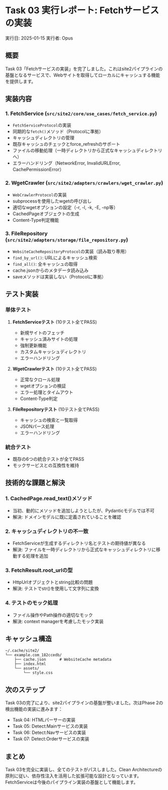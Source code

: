 # Task 03 実行レポート: Fetchサービスの実装

実行日: 2025-01-15
実行者: Opus

## 概要

Task 03「Fetchサービスの実装」を完了しました。これはsite2パイプラインの基盤となるサービスで、Webサイトを取得してローカルにキャッシュする機能を提供します。

## 実装内容

### 1. FetchService (`src/site2/core/use_cases/fetch_service.py`)
- `FetchServiceProtocol`の実装
- 同期的な`fetch()`メソッド（Protocolに準拠）
- キャッシュディレクトリの管理
- 既存キャッシュのチェックとforce_refreshのサポート
- ファイルの移動処理（一時ディレクトリから正式なキャッシュディレクトリへ）
- エラーハンドリング（NetworkError, InvalidURLError, CachePermissionError）

### 2. WgetCrawler (`src/site2/adapters/crawlers/wget_crawler.py`)
- `WebCrawlerProtocol`の実装
- subprocessを使用したwgetの呼び出し
- 適切なwgetオプションの設定（-r, -l, -k, -E, -np等）
- CachedPageオブジェクトの生成
- Content-Type判定機能

### 3. FileRepository (`src/site2/adapters/storage/file_repository.py`)
- `WebsiteCacheRepositoryProtocol`の実装（読み取り専用）
- `find_by_url()`: URLによるキャッシュ検索
- `find_all()`: 全キャッシュの取得
- cache.jsonからのメタデータ読み込み
- saveメソッドは実装しない（Protocolに準拠）

## テスト実装

### 単体テスト
1. **FetchServiceテスト** (10テスト全てPASS)
   - 新規サイトのフェッチ
   - キャッシュ済みサイトの処理
   - 強制更新機能
   - カスタムキャッシュディレクトリ
   - エラーハンドリング

2. **WgetCrawlerテスト** (10テスト全てPASS)
   - 正常なクロール処理
   - wgetオプションの検証
   - エラー処理とタイムアウト
   - Content-Type判定

3. **FileRepositoryテスト** (10テスト全てPASS)
   - キャッシュの検索と一覧取得
   - JSONパース処理
   - エラーハンドリング

### 統合テスト
- 既存の6つの統合テストが全てPASS
- モックサービスとの互換性を維持

## 技術的な課題と解決

### 1. CachedPage.read_text()メソッド
- 当初、動的にメソッドを追加しようとしたが、Pydanticモデルでは不可
- 解決: ドメインモデルに既に定義されていることを確認

### 2. キャッシュディレクトリの不一致
- FetchServiceが生成するディレクトリ名とテストの期待値が異なる
- 解決: ファイルを一時ディレクトリから正式なキャッシュディレクトリに移動する処理を追加

### 3. FetchResult.root_urlの型
- HttpUrlオブジェクトとstring比較の問題
- 解決: テストでstr()を使用して文字列に変換

### 4. テストのモック処理
- ファイル操作やPath操作の適切なモック
- 解決: context managerを考慮したモック実装

## キャッシュ構造

```
~/.cache/site2/
└── example.com_182ccedb/
    ├── cache.json      # WebsiteCache metadata
    ├── index.html
    └── assets/
        └── style.css
```

## 次のステップ

Task 03の完了により、site2パイプラインの基盤が整いました。次はPhase 2の検出機能の実装に進みます：
- Task 04: HTMLパーサーの実装
- Task 05: Detect:Mainサービスの実装
- Task 06: Detect:Navサービスの実装
- Task 07: Detect:Orderサービスの実装

## まとめ

Task 03を完全に実装し、全てのテストがパスしました。Clean Architectureの原則に従い、依存性注入を活用した拡張可能な設計となっています。FetchServiceは今後のパイプライン実装の基盤として機能します。
